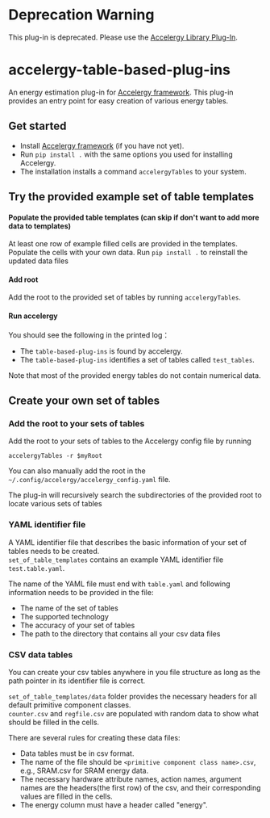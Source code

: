 # Deprecation Warning
This plug-in is deprecated. Please use the [Accelergy Library Plug-In](https://github.com/Accelergy-Project/accelergy-library-plug-in).


# accelergy-table-based-plug-ins

An energy estimation plug-in for [Accelergy framework](https://github.com/nelliewu96/accelergy). This plug-in provides an entry point for easy creation of various energy tables.


## Get started 
- Install [Accelergy framework](https://github.com/nelliewu95/accelergy) (if you have not yet).
- Run ```pip install .``` with the same options you used for installing Accelergy.   
- The installation installs a command ```accelergyTables``` to your system.


## Try the provided example set of table templates
#### Populate the provided table templates (can skip if don't want to add more data to templates)
At least one row of example filled cells are provided in the templates.
Populate the cells with your own data.
Run ```pip install .``` to reinstall the updated data files

#### Add root
Add the root to the provided set of tables by running ```accelergyTables```. 

#### Run accelergy

You should see the following in the printed log：
  - The ```table-based-plug-ins``` is found by accelergy.
  - The ```table-based-plug-ins``` identifies a set of tables called ```test_tables```.
  
Note that most of the provided energy tables do not contain numerical data. 

## Create your own set of tables

### Add the root to your sets of tables 
Add the root to your sets of tables to the Accelergy config file by running
```
accelergyTables -r $myRoot
```

You can also manually add the root in the ```~/.config/accelergy/accelergy_config.yaml``` file.

The plug-in will recursively search the subdirectories of the provided root to locate various sets of tables

### YAML identifier file
A YAML identifier file that describes the basic information of your set of tables needs to be created.  
```set_of_table_templates``` contains an example YAML identifier file ```test.table.yaml```.

The name of the YAML file must end with ```table.yaml``` and following information needs to be provided in the file:
 - The name of the set of tables
 - The supported technology 
 - The accuracy of your set of tables
 - The path to the directory that contains all your csv data files


### CSV data tables 
You can create your csv tables anywhere in you file structure as long as the path pointer in its identifier file is correct.

```set_of_table_templates/data``` folder provides the necessary headers for all default primitive component classes.  
```counter.csv``` and ```regfile.csv``` are populated with random data to show what should be filled in the cells.

There are several rules for creating these data files:
- Data tables must be in csv format.
- The name of the file should be ```<primitive component class name>.csv```, e.g., SRAM.csv for SRAM energy data.
- The necessary hardware attribute names, action names, argument names are the headers(the first row) of the csv, and their corresponding values are filled in the cells.
- The energy column must have a header called "energy".
 
